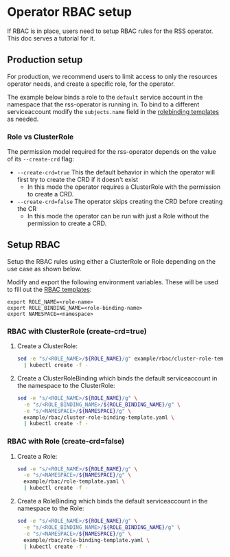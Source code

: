 # Operator RBAC setup

If RBAC is in place, users need to setup RBAC rules for the RSS operator. This doc serves a tutorial for it.

## Production setup

For production, we recommend users to limit access to only the resources operator needs, and create a specific role, for the operator.

The example below binds a role to the `default` service account in the namespace that the rss-operator is running in. To bind to a different serviceaccount modify the `subjects.name` field in the [rolebinding templates](../../example/rbac) as needed.

### Role vs ClusterRole

The permission model required for the rss-operator depends on the value of its `--create-crd` flag:
- `--create-crd=true` This the default behavior in which the operator will first try to create the CRD if it doesn't exist
  - In this mode the operator requires a ClusterRole with the permission to create a CRD.
- `--create-crd=false` The operator skips creating the CRD before creating the CR
  - In this mode the operator can be run with just a Role without the permission to create a CRD.


## Setup RBAC

Setup the RBAC rules using either a ClusterRole or Role depending on the use case as shown below.

Modify and export the following environment variables. These will be used to fill out the [RBAC templates](../../example/rbac):
```
export ROLE_NAME=<role-name>
export ROLE_BINDING_NAME=<role-binding-name>
export NAMESPACE=<namespace>
```

### RBAC with ClusterRole (create-crd=true)

1. Create a ClusterRole:

    ```sh
    sed -e "s/<ROLE_NAME>/${ROLE_NAME}/g" example/rbac/cluster-role-template.yaml \
      | kubectl create -f -
    ```

2. Create a ClusterRoleBinding which binds the default serviceaccount in the namespace to the ClusterRole:

    ```sh
    sed -e "s/<ROLE_NAME>/${ROLE_NAME}/g" \
      -e "s/<ROLE_BINDING_NAME>/${ROLE_BINDING_NAME}/g" \
      -e "s/<NAMESPACE>/${NAMESPACE}/g" \
      example/rbac/cluster-role-binding-template.yaml \
      | kubectl create -f -
    ```

### RBAC with Role (create-crd=false)

1. Create a Role:

    ```sh
    sed -e "s/<ROLE_NAME>/${ROLE_NAME}/g" \
      -e "s/<NAMESPACE>/${NAMESPACE}/g" \
      example/rbac/role-template.yaml \
      | kubectl create -f -
    ```

2. Create a RoleBinding which binds the default serviceaccount in the namespace to the Role:

    ```sh
    sed -e "s/<ROLE_NAME>/${ROLE_NAME}/g" \
      -e "s/<ROLE_BINDING_NAME>/${ROLE_BINDING_NAME}/g" \
      -e "s/<NAMESPACE>/${NAMESPACE}/g" \
      example/rbac/role-binding-template.yaml \
      | kubectl create -f -
    ```
